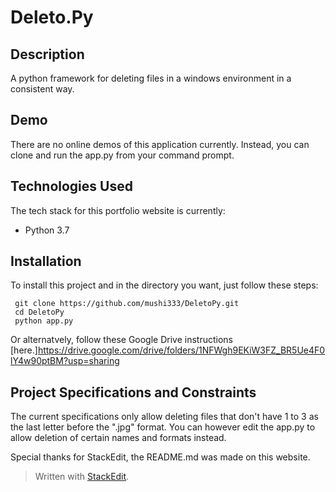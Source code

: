 # Deleto.Py

## Description
A python framework for deleting files in a windows environment in a consistent way.

## Demo
There are no online demos of this application currently. Instead, you can clone and run the app.py from your command prompt.


## Technologies Used
The tech stack for this portfolio website is currently:
 - Python 3.7
 
## Installation
To install this project and in the directory you want, just follow these steps:
````
 git clone https://github.com/mushi333/DeletoPy.git
 cd DeletoPy
 python app.py
````
Or alternatvely, follow these Google Drive instructions [here.]https://drive.google.com/drive/folders/1NFWgh9EKiW3FZ_BR5Ue4F0lY4w90ptBM?usp=sharing
 
## Project Specifications and Constraints
The current specifications only allow deleting files that don't have 1 to 3 as the last letter before the ".jpg" format.
You can however edit the app.py to allow deletion of certain names and formats instead.

Special thanks for StackEdit, the README.md was made on this website.
> Written with [StackEdit](https://stackedit.io/).
